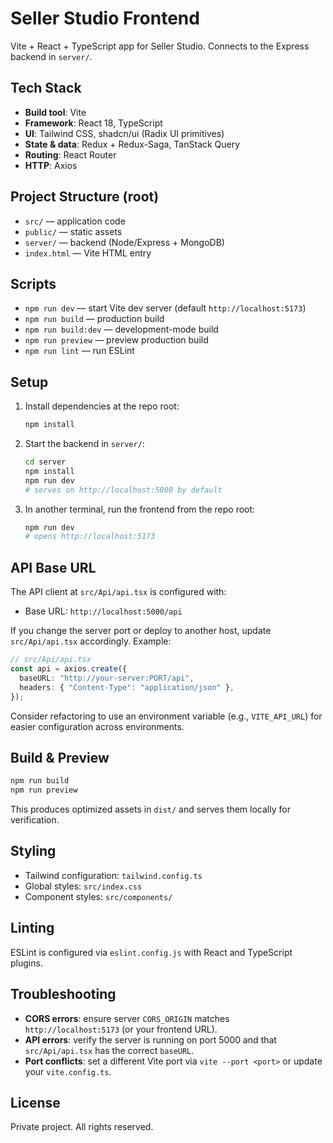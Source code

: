  # Seller Studio Frontend

 Vite + React + TypeScript app for Seller Studio. Connects to the Express backend in `server/`.

 ## Tech Stack
 - **Build tool**: Vite
 - **Framework**: React 18, TypeScript
 - **UI**: Tailwind CSS, shadcn/ui (Radix UI primitives)
 - **State & data**: Redux + Redux-Saga, TanStack Query
 - **Routing**: React Router
 - **HTTP**: Axios

 ## Project Structure (root)
 - `src/` — application code
 - `public/` — static assets
 - `server/` — backend (Node/Express + MongoDB)
 - `index.html` — Vite HTML entry

 ## Scripts
 - `npm run dev` — start Vite dev server (default `http://localhost:5173`)
 - `npm run build` — production build
 - `npm run build:dev` — development-mode build
 - `npm run preview` — preview production build
 - `npm run lint` — run ESLint

 ## Setup
 1. Install dependencies at the repo root:
    ```bash
    npm install
    ```
 2. Start the backend in `server/`:
    ```bash
    cd server
    npm install
    npm run dev
    # serves on http://localhost:5000 by default
    ```
 3. In another terminal, run the frontend from the repo root:
    ```bash
    npm run dev
    # opens http://localhost:5173
    ```

 ## API Base URL
 The API client at `src/Api/api.tsx` is configured with:
 - Base URL: `http://localhost:5000/api`

 If you change the server port or deploy to another host, update `src/Api/api.tsx` accordingly. Example:
 ```ts
 // src/Api/api.tsx
 const api = axios.create({
   baseURL: "http://your-server:PORT/api",
   headers: { "Content-Type": "application/json" },
 });
 ```

 Consider refactoring to use an environment variable (e.g., `VITE_API_URL`) for easier configuration across environments.

 ## Build & Preview
 ```bash
 npm run build
 npm run preview
 ```
 This produces optimized assets in `dist/` and serves them locally for verification.

 ## Styling
 - Tailwind configuration: `tailwind.config.ts`
 - Global styles: `src/index.css`
 - Component styles: `src/components/`

 ## Linting
 ESLint is configured via `eslint.config.js` with React and TypeScript plugins.

 ## Troubleshooting
 - **CORS errors**: ensure server `CORS_ORIGIN` matches `http://localhost:5173` (or your frontend URL).
 - **API errors**: verify the server is running on port 5000 and that `src/Api/api.tsx` has the correct `baseURL`.
 - **Port conflicts**: set a different Vite port via `vite --port <port>` or update your `vite.config.ts`.

 ## License
 Private project. All rights reserved.

